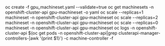 oc create  -f gpu_machineset.yaml --validate=true
oc get machinesets -n openshift-cluster-api gpu-machineset -o yaml
oc scale --replicas=1 machineset -n openshift-cluster-api gpu-machineset
oc scale --replicas=2 machineset -n openshift-cluster-api gpu-machineset
oc scale --replicas=0 machineset -n openshift-cluster-api gpu-machineset
oc logs -n openshift-cluster-api $(oc get pods -n openshift-cluster-api|grep clusterapi-manager-controllers-|awk '{print $1}') -c machine-controller -f
